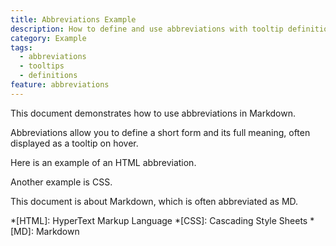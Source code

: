 ```yaml
---
title: Abbreviations Example
description: How to define and use abbreviations with tooltip definitions
category: Example
tags:
  - abbreviations
  - tooltips
  - definitions
feature: abbreviations
---
```


This document demonstrates how to use abbreviations in Markdown.

Abbreviations allow you to define a short form and its full meaning, often displayed as a tooltip on hover.

Here is an example of an HTML abbreviation.

Another example is CSS.

This document is about Markdown, which is often abbreviated as MD.

*[HTML]: HyperText Markup Language
*[CSS]: Cascading Style Sheets
*[MD]: Markdown
